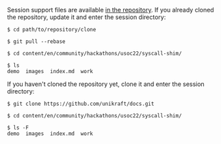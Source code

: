 Session support files are available [in the repository](https://github.com/unikraft/docs.git).
If you already cloned the repository, update it and enter the session directory:

```
$ cd path/to/repository/clone

$ git pull --rebase

$ cd content/en/community/hackathons/usoc22/syscall-shim/

$ ls
demo  images  index.md  work
```

If you haven't cloned the repository yet, clone it and enter the session directory:

```
$ git clone https://github.com/unikraft/docs.git

$ cd content/en/community/hackathons/usoc22/syscall-shim/

$ ls -F
demo  images  index.md  work
```

